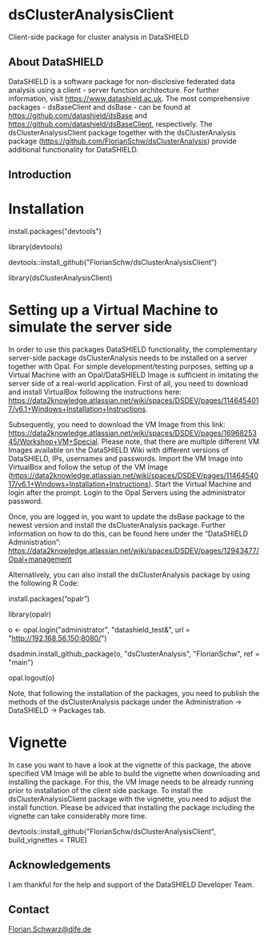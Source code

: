 # dsClusterAnalysisClient
Client-side package for cluster analysis in DataSHIELD


## About DataSHIELD

DataSHIELD is a software package for non-disclosive federated data analysis using a client - server function architecture. For further information, visit https://www.datashield.ac.uk. The most comprehensive packages - dsBaseClient and dsBase - can be found at https://github.com/datashield/dsBase and https://github.com/datashield/dsBaseClient, respectively.
The dsClusterAnalysisClient package together with the dsClusterAnalysis package (https://github.com/FlorianSchw/dsClusterAnalysis) provide additional functionality for DataSHIELD.


## Introduction


# Installation

install.packages("devtools")

library(devtools)

devtools::install_github("FlorianSchw/dsClusterAnalysisClient")

library(dsClusterAnalysisClient)


# Setting up a Virtual Machine to simulate the server side

In order to use this packages DataSHIELD functionality, the complementary server-side package dsClusterAnalysis needs to be installed on a server together with Opal. For simple development/testing purposes, setting up a Virtual Machine with an Opal/DataSHIELD Image is sufficient in imitating the server side of a real-world application. First of all, you need to download and install VirtualBox following the instructions here: https://data2knowledge.atlassian.net/wiki/spaces/DSDEV/pages/1146454017/v6.1+Windows+Installation+Instructions. 

Subsequently, you need to download the VM Image from this link: https://data2knowledge.atlassian.net/wiki/spaces/DSDEV/pages/1696825345/Workshop+VM+Special. Please note, that there are multiple different VM Images available on the DataSHIELD Wiki with different versions of DataSHIELD, IPs, usernames and passwords. 
Import the VM Image into VirtualBox and follow the setup of the VM Image (https://data2knowledge.atlassian.net/wiki/spaces/DSDEV/pages/1146454017/v6.1+Windows+Installation+Instructions). Start the Virtual Machine and login after the prompt. Login to the Opal Servers using the administrator password. 

Once, you are logged in, you want to update the dsBase package to the newest version and install the dsClusterAnalysis package. Further information on how to do this, can be found here under the “DataSHIELD Administration”: https://data2knowledge.atlassian.net/wiki/spaces/DSDEV/pages/12943477/Opal+management



Alternatively, you can also install the dsClusterAnalysis package by using the following R Code:

install.packages(“opalr”)

library(opalr)

o <- opal.login("administrator", "datashield_test&", url = "http://192.168.56.150:8080/")

dsadmin.install_github_package(o, "dsClusterAnalysis", "FlorianSchw", ref = "main")

opal.logout(o)


Note, that following the installation of the packages, you need to publish the methods of the dsClusterAnalysis package under the Administration -> DataSHIELD -> Packages tab.

# Vignette

In case you want to have a look at the vignette of this package, the above specified VM Image will be able to build the vignette when downloading and installing the package. For this, the VM Image needs to be already running prior to installation of the client side package. To install the dsClusterAnalysisClient package with the vignette, you need to adjust the install function. Please be adviced that installing the package including the vignette can take considerably more time.

devtools::install_github("FlorianSchw/dsClusterAnalysisClient", build_vignettes = TRUE)

## Acknowledgements

I am thankful for the help and support of the DataSHIELD Developer Team.


## Contact

Florian.Schwarz@dife.de



